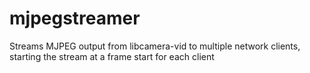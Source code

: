 # mjpegstreamer
Streams MJPEG output from libcamera-vid to multiple network clients, starting the stream at a frame start for each client
